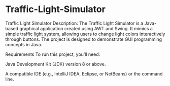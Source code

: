 # Traffic-Light-Simulator
Traffic Light Simulator
Description: The Traffic Light Simulator is a Java-based graphical application created using AWT and Swing. It mimics a simple traffic light system, allowing users to change light colors interactively through buttons. The project is designed to demonstrate GUI programming concepts in Java.

Requirements
To run this project, you’ll need:

Java Development Kit (JDK) version 8 or above.

A compatible IDE (e.g., IntelliJ IDEA, Eclipse, or NetBeans) or the command line.
